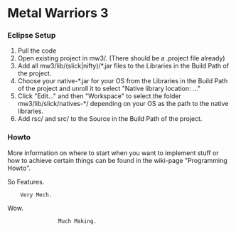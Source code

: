 
Metal Warriors 3
===

### Eclipse Setup

1. Pull the code
2. Open existing project in mw3/. (There should be a .project file already)
3. Add all mw3/lib/(slick|nifty)/*.jar files to the Libraries in the Build Path of the project.
4. Choose your native-*.jar for your OS from the Libraries in the Build Path of the project and unroll it to select "Native library location: ..."
5. Click "Edit..." and then "Workspace" to select the folder mw3/lib/slick/natives-*/ depending on your OS as the path to the native libraries.
6. Add rsc/ and src/ to the Source in the Build Path of the project.


### Howto

More information on where to start when you want to implement stuff or how to achieve certain things can be found in the wiki-page "Programming Howto".

So Features.

        Very Mech.

  Wow.

                    Much Making.
